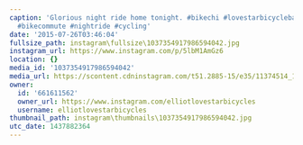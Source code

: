 ```yaml
---
caption: 'Glorious night ride home tonight. #bikechi #lovestarbicyclebags #fatbike
  #bikecommute #nightride #cycling'
date: '2015-07-26T03:46:04'
fullsize_path: instagram\fullsize\1037354917986594042.jpg
instagram_url: https://www.instagram.com/p/5lbM1AmGz6
location: {}
media_id: '1037354917986594042'
media_url: https://scontent.cdninstagram.com/t51.2885-15/e35/11374514_1620332648245314_1783231455_n.jpg?ig_cache_key=MTAzNzM1NDkxNzk4NjU5NDA0Mg%3D%3D.2
owner:
  id: '661611562'
  owner_url: https://www.instagram.com/elliotlovestarbicycles
  username: elliotlovestarbicycles
thumbnail_path: instagram\thumbnails\1037354917986594042.jpg
utc_date: 1437882364
---
```

